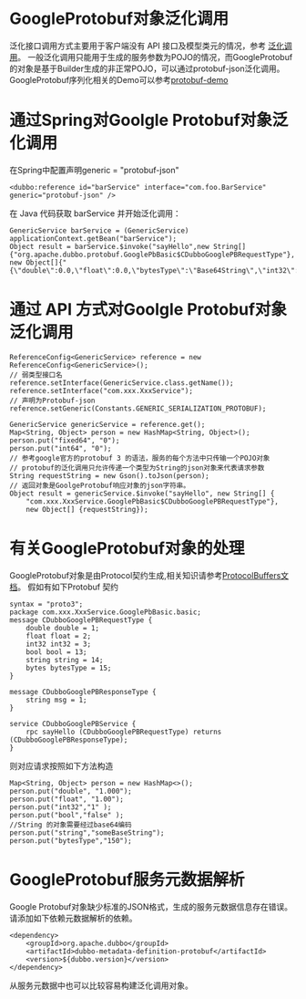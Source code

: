 # GoogleProtobuf对象泛化调用
泛化接口调用方式主要用于客户端没有 API 接口及模型类元的情况，参考 [泛化调用](http://dubbo.apache.org/zh-cn/docs/user/demos/group-merger.html)。
一般泛化调用只能用于生成的服务参数为POJO的情况，而GoogleProtobuf的对象是基于Builder生成的非正常POJO，可以通过protobuf-json泛化调用。  
GoogleProtobuf序列化相关的Demo可以参考[protobuf-demo](https://github.com/vio-lin/dubbo-samples/tree/protobuf-demo)
# 通过Spring对Goolgle Protobuf对象泛化调用
在Spring中配置声明generic = "protobuf-json"
```
<dubbo:reference id="barService" interface="com.foo.BarService" generic="protobuf-json" />
```
在 Java 代码获取 barService 并开始泛化调用：
```
GenericService barService = (GenericService) applicationContext.getBean("barService");
Object result = barService.$invoke("sayHello",new String[]{"org.apache.dubbo.protobuf.GooglePbBasic$CDubboGooglePBRequestType"}, new Object[]{"{\"double\":0.0,\"float\":0.0,\"bytesType\":\"Base64String\",\"int32\":0}"});
```
# 通过 API 方式对Goolgle Protobuf对象泛化调用
```
ReferenceConfig<GenericService> reference = new ReferenceConfig<GenericService>();
// 弱类型接口名
reference.setInterface(GenericService.class.getName());
reference.setInterface("com.xxx.XxxService");
// 声明为Protobuf-json
reference.setGeneric(Constants.GENERIC_SERIALIZATION_PROTOBUF);

GenericService genericService = reference.get();
Map<String, Object> person = new HashMap<String, Object>();
person.put("fixed64", "0");
person.put("int64", "0");
// 参考google官方的protobuf 3 的语法，服务的每个方法中只传输一个POJO对象
// protobuf的泛化调用只允许传递一个类型为String的json对象来代表请求参数
String requestString = new Gson().toJson(person);
// 返回对象是GoolgeProtobuf响应对象的json字符串。
Object result = genericService.$invoke("sayHello", new String[] {
    "com.xxx.XxxService.GooglePbBasic$CDubboGooglePBRequestType"},
    new Object[] {requestString});
```
# 有关GoogleProtobuf对象的处理
GoogleProtobuf对象是由Protocol契约生成,相关知识请参考[ProtocolBuffers文档](https://developers.google.com/protocol-buffers/?hl=zh-CN)。
假如有如下Protobuf 契约
```
syntax = "proto3";
package com.xxx.XxxService.GooglePbBasic.basic;
message CDubboGooglePBRequestType {
    double double = 1;
    float float = 2;
    int32 int32 = 3;
    bool bool = 13;
    string string = 14;
    bytes bytesType = 15;
}

message CDubboGooglePBResponseType {
    string msg = 1;
}

service CDubboGooglePBService {
    rpc sayHello (CDubboGooglePBRequestType) returns (CDubboGooglePBResponseType);
}
```
则对应请求按照如下方法构造
```
Map<String, Object> person = new HashMap<>();
person.put("double", "1.000");
person.put("float", "1.00");
person.put("int32","1" );
person.put("bool","false" );
//String 的对象需要经过base64编码
person.put("string","someBaseString");
person.put("bytesType","150");
```
# GoogleProtobuf服务元数据解析
Google Protobuf对象缺少标准的JSON格式，生成的服务元数据信息存在错误。
请添加如下依赖元数据解析的依赖。
```
<dependency>
    <groupId>org.apache.dubbo</groupId>
    <artifactId>dubbo-metadata-definition-protobuf</artifactId>
    <version>${dubbo.version}</version>
</dependency>
```
从服务元数据中也可以比较容易构建泛化调用对象。
